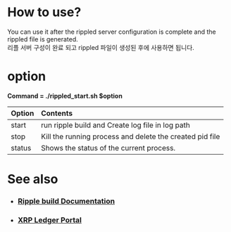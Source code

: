 # How to use?

You can use it after the rippled server configuration is complete and the rippled file is generated.<br/>
리플 서버 구성이 완료 되고 rippled 파일이 생성된 후에 사용하면 됩니다. <br/>

# option

**Command = ./rippled_start.sh $option**

Option | Contents
:----- | :----- 
start | run ripple build and Create log file in log path
stop | Kill the running process and delete the created pid file
status | Shows the status of the current process.

# See also
+ ### [Ripple build Documentation](https://github.com/ripple/rippled#repository-contents)
+ ### [XRP Ledger Portal](https://xrpl.org/)
